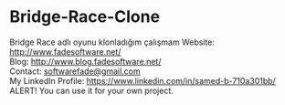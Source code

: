 # Bridge-Race-Clone
Bridge Race adlı oyunu klonladığım çalışmam
Website: http://www.fadesoftware.net/
<br>
Blog: http://www.blog.fadesoftware.net/
<br>
Contact: softwarefade@gmail.com
<br>
My LinkedIn Profile: https://www.linkedin.com/in/samed-b-710a301bb/
<br>
ALERT! You can use it for your own project.
